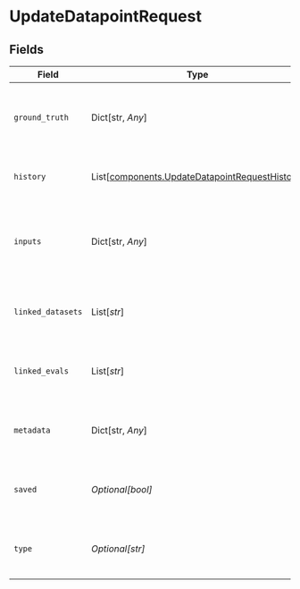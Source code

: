 # UpdateDatapointRequest


## Fields

| Field                                                                                                      | Type                                                                                                       | Required                                                                                                   | Description                                                                                                |
| ---------------------------------------------------------------------------------------------------------- | ---------------------------------------------------------------------------------------------------------- | ---------------------------------------------------------------------------------------------------------- | ---------------------------------------------------------------------------------------------------------- |
| `ground_truth`                                                                                             | Dict[str, *Any*]                                                                                           | :heavy_minus_sign:                                                                                         | Expected output JSON object for the datapoint                                                              |
| `history`                                                                                                  | List[[components.UpdateDatapointRequestHistory](../../models/components/updatedatapointrequesthistory.md)] | :heavy_minus_sign:                                                                                         | Update history for the datapoint                                                                           |
| `inputs`                                                                                                   | Dict[str, *Any*]                                                                                           | :heavy_minus_sign:                                                                                         | Arbitrary JSON object containing the inputs for the datapoint                                              |
| `linked_datasets`                                                                                          | List[*str*]                                                                                                | :heavy_minus_sign:                                                                                         | Ids of all datasets that include the datapoint                                                             |
| `linked_evals`                                                                                             | List[*str*]                                                                                                | :heavy_minus_sign:                                                                                         | Ids of evaluations where the datapoint is included                                                         |
| `metadata`                                                                                                 | Dict[str, *Any*]                                                                                           | :heavy_minus_sign:                                                                                         | Any additional metadata for the datapoint                                                                  |
| `saved`                                                                                                    | *Optional[bool]*                                                                                           | :heavy_minus_sign:                                                                                         | Whether the datapoint is saved or detected                                                                 |
| `type`                                                                                                     | *Optional[str]*                                                                                            | :heavy_minus_sign:                                                                                         | evaluation or event - specify the type of usage                                                            |